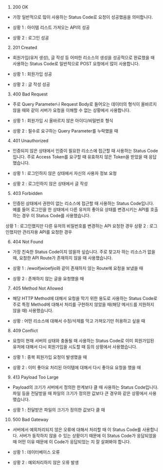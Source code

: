 1. 200 OK
- 가장 일반적으로 많이 사용하는 Status Code로 요청이 성공했음을 의미합니다.

- 상황 1 : 아이템 리스트 가져오는 API의 성공
- 상황 2 : 로그인 성공

2. 201 Created
- 회원가입(유저 생성), 글 작성 등 어떠한 리소스의 생성을 성공적으로 완료했을 때 사용하는 Status Code로 일반적으로 POST 요청에서 많이 사용합니다.

- 상황 1 : 회원가입 성공
- 상황 2 : 글 작성 성공

3. 400 Bad Request
- 주로 Query Parameter나 Request Body로 들어오는 데이터의 형식이 올바르지 않을 때와 같이 서버가 요청을 이해할 수 없는 상황에서 사용합니다.

- 상황 1 : 회원가입 시 올바르지 않은 아이디/비밀번호 형식
- 상황 2 : 필수로 요구하는 Query Parameter를 누락했을 때

4. 401 Unauthorized
- 인증되지 않은 상태에서 인증이 필요한 리소스에 접근할 때 사용하는 Status Code입니다. 주로 Access Token를 요구할 때 유효하지 않은 Token을 받았을 때 응답했습니다.

- 상황 1 : 로그인하지 않은 상태에서 자신의 사용자 정보 요청
- 상황 2 : 로그인하지 않은 상태에서 글 작성

5. 403 Forbidden
- 인증된 상태에서 권한이 없는 리소스에 접근할 때 사용하는 Status Code입니다. 예를 들어 로그인을 한 상태에서 다른 유저의 좋아요 상태를 변경시키는 API를 호출하는 경우 이 Status Code를 사용했습니다.

상황 1 : 로그인했지만 다른 유저의 비밀번호를 변경하는 API 요청한 경우
상황 2 : 로그인했지만 관리자용 API를 요청한 경우

6. 404 Not Found
- 가장 친숙한 Status Code이지 않을까 싶습니다. 주로 찾고자 하는 리소스가 없을 때, 요청한 API Route가 존재하지 않을 때 사용했습니다.

- 상황 1 : /ewoifjwioefjio와 같이 존재하지 않는 Route에 요청을 보냈을 때
- 상황 2 : 존재하지 않는 글을 요청했을 때

7. 405 Method Not Allowed
- 해당 HTTP Method에 대해서 요청을 막기 위한 용도로 사용하는 Status Code로 주로 특정 Method에 대해서 처리를 구현하지 않았을 때(해당 메서드를 지원하지 않을 때) 사용했습니다.

- 상황 : 어떤 리소스에 대해서 수정/삭제를 막고 가져오기만 허용하고 싶을 때

8. 409 Conflict
- 요청이 현재 서버의 상태와 충돌될 때 사용하는 Status Code로 이미 회원가입된 유저에 대해서 다시 회원가입을 시도할 때 등의 상황에서 사용했습니다.

- 상황 1 : 중복 회원가입 요청이 발생했을 때
- 상황 2 : 이미 좋아요 처리된 아이템에 대해서 다시 좋아요 요청을 했을 때

9. 413 Payload Too Large
- Payload의 크기가 서버에서 정의한 한계보다 클 때 사용하는 Status Code입니다. 파일 등을 전달받을 때 파일의 크기가 정의한 값보다 큰 경우와 같은 상황에서 사용했습니다.

- 상황 1 : 전달받은 파일의 크기가 정의한 값보다 클 때

10. 500 Bad Gateway
- 서버에서 예외처리되지 않은 오류에 대해서 처리할 때 이 Status Code를 사용합니다. 서버가 동작하지 않을 수 있는 상황이기 때문에 이 Status Code가 응답되었을 때 어떤 이유 때문에 이 Code가 응답되었는 지 잘 살펴봐야 합니다.

- 상황 1 : 데이터베이스 오류
- 상황 2 : 예외처리하지 않은 오류 발생
